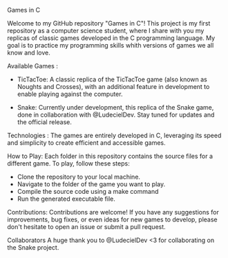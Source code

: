 Games in C

Welcome to my GitHub repository "Games in C"! This project is my first repository as a computer science student, where I share with you my replicas of classic games developed in the C programming language. My goal is to practice my programming skills whith versions of games we all know and love.

Available Games : 
- TicTacToe: A classic replica of the TicTacToe game (also known as Noughts and Crosses), with an additional feature in development to enable playing against the computer.

- Snake: Currently under development, this replica of the Snake game, done in collaboration with @LudecielDev. Stay tuned for updates and the official release.

Technologies : 
The games are entirely developed in C, leveraging its speed and simplicity to create efficient and accessible games.

How to Play:
Each folder in this repository contains the source files for a different game. To play, follow these steps:

- Clone the repository to your local machine.
- Navigate to the folder of the game you want to play.
- Compile the source code using a make command
- Run the generated executable file.

Contributions:
Contributions are welcome! If you have any suggestions for improvements, bug fixes, or even ideas for new games to develop, please don't hesitate to open an issue or submit a pull request.

Collaborators
A huge thank you to @LudecielDev <3 for collaborating on the Snake project. 
